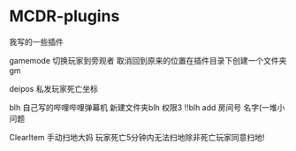 # MCDR-plugins

我写的一些插件

gamemode 切换玩家到旁观者 取消回到原来的位置在插件目录下创建一个文件夹gm

deipos 私发玩家死亡坐标

blh 自己写的哔哩哔哩弹幕机 新建文件夹blh 权限3 !!blh add 房间号 名字(一堆小问题

ClearItem 手动扫地大妈 玩家死亡5分钟内无法扫地除非死亡玩家同意扫地!
